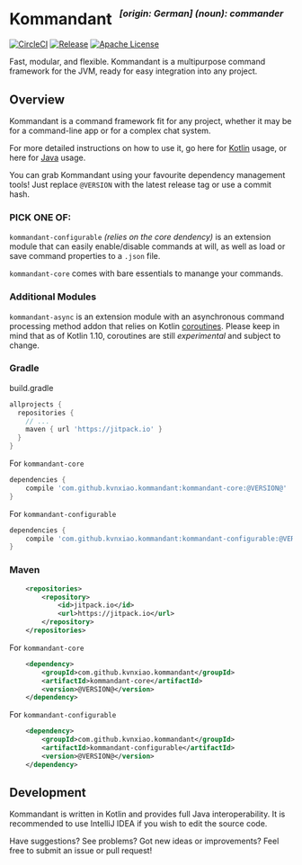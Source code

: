 <h1>Kommandant &nbsp;<sup><sup><sub><i>[origin: German] (noun): commander</i></sub></sup></sup></h1>

[![CircleCI](https://circleci.com/gh/kvnxiao/kommandant/tree/master.svg?style=shield)](https://circleci.com/gh/kvnxiao/kommandant/tree/master)
[![Release](https://jitpack.io/v/kvnxiao/kommandant.svg)](https://jitpack.io/#kvnxiao/kommandant)
[![Apache License](https://img.shields.io/badge/license-Apache%20License%202.0-blue.svg)](http://www.apache.org/licenses/LICENSE-2.0)

Fast, modular, and flexible. Kommandant is a multipurpose command framework for the JVM, ready for easy integration into any project.

## Overview

Kommandant is a command framework fit for any project, whether it may be for a command-line app or for a complex chat system.

For more detailed instructions on how to use it, go here for [Kotlin]() usage, or here for [Java]() usage.

You can grab Kommandant using your favourite dependency management tools! Just replace `@VERSION` with the latest release tag or use a commit hash.

### **PICK ONE OF:**

`kommandant-configurable` *(relies on the core dendency)* is an extension module that can easily enable/disable commands at will, as well as load or save command properties to a `.json` file.

`kommandant-core` comes with bare essentials to manange your commands.

### **Additional Modules**

`kommandant-async` is an extension module with an asynchronous command processing method addon that relies on Kotlin [coroutines](https://github.com/Kotlin/kotlin-coroutines/blob/master/kotlin-coroutines-informal.md). Please keep in mind that as of Kotlin 1.10, coroutines are still _experimental_ and subject to change.


### Gradle

build.gradle
```gradle
allprojects {
  repositories {
    // ...
    maven { url 'https://jitpack.io' }
  }
}
```

For `kommandant-core`
```gradle
dependencies {
    compile 'com.github.kvnxiao.kommandant:kommandant-core:@VERSION@'
}
```

For `kommandant-configurable`
```gradle
dependencies {
    compile 'com.github.kvnxiao.kommandant:kommandant-configurable:@VERSION@'
}
```

### Maven

```xml
	<repositories>
		<repository>
		    <id>jitpack.io</id>
		    <url>https://jitpack.io</url>
		</repository>
	</repositories>
```

For `kommandant-core`
```xml
	<dependency>
	    <groupId>com.github.kvnxiao.kommandant</groupId>
	    <artifactId>kommandant-core</artifactId>
	    <version>@VERSION@</version>
	</dependency>
```

For `kommandant-configurable`
```xml
	<dependency>
	    <groupId>com.github.kvnxiao.kommandant</groupId>
	    <artifactId>kommandant-configurable</artifactId>
	    <version>@VERSION@</version>
	</dependency>
```

## Development

Kommandant is written in Kotlin and provides full Java interoperability. It is recommended to use IntelliJ IDEA if you wish to edit the source code.

Have suggestions? See problems? Got new ideas or improvements? Feel free to submit an issue or pull request!
